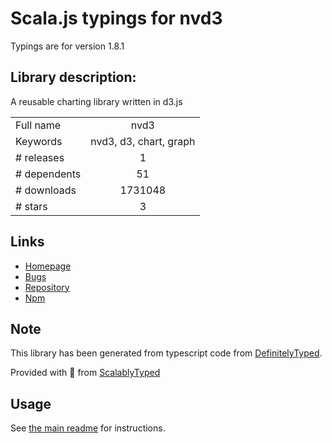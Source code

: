 
# Scala.js typings for nvd3

Typings are for version 1.8.1

## Library description:
A reusable charting library written in d3.js

|                    |                 |
| ------------------ | :-------------: |
| Full name          | nvd3 |
| Keywords           | nvd3, d3, chart, graph |
| # releases         | 1 |
| # dependents       | 51 |
| # downloads        | 1731048 |
| # stars            | 3 |

## Links
- [Homepage](https://github.com/novus/nvd3#readme)
- [Bugs](https://github.com/novus/nvd3/issues)
- [Repository](https://github.com/novus/nvd3)
- [Npm](https://www.npmjs.com/package/nvd3)
    


## Note
This library has been generated from typescript code from [DefinitelyTyped](https://definitelytyped.org).

Provided with :purple_heart: from [ScalablyTyped](https://github.com/oyvindberg/ScalablyTyped)

## Usage
See [the main readme](../../readme.md) for instructions.


